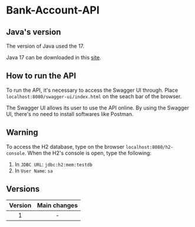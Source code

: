# Bank-Account-API

## Java's version

The version of Java used the 17. 

Java 17 can be downloaded in this [site](https://aws.amazon.com/pt/corretto/?filtered-posts.sort-by=item.additionalFields.createdDate&filtered-posts.sort-order=desc).

## How to run the API

To run the API, it's necessary to access the Swagger UI through. Place `localhost:8080/swagger-ui/index.html` on the seach bar of the browser.

The Swagger UI allows its user to use the API online. By using the Swagger UI, there's no need to install softwares like Postman.

## Warning

To access the H2 database, type on the browser `localhost:8080/h2-console`. When the H2's console is open, type the following:
1. In `JDBC URL`: `jdbc:h2:mem:testdb`
2. In `User Name`: `sa`

## Versions

|Version|Main changes|
|:-:|:-:|
|1|-|
